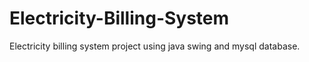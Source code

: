 # Electricity-Billing-System
Electricity billing system project using java swing and mysql database.
